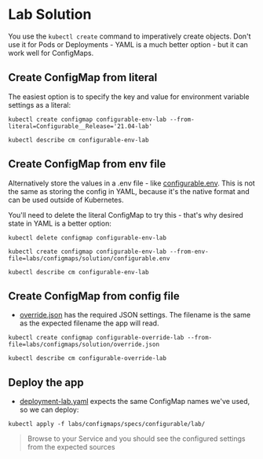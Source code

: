 # Lab Solution

You use the `kubectl create` command to imperatively create objects. Don't use it for Pods or Deployments - YAML is a much better option - but it can work well for ConfigMaps.

## Create ConfigMap from literal

The easiest option is to specify the key and value for environment variable settings as a literal:

```
kubectl create configmap configurable-env-lab --from-literal=Configurable__Release='21.04-lab'

kubectl describe cm configurable-env-lab
```

## Create ConfigMap from env file

Alternatively store the values in a .env file - like [configurable.env](solution/configurable.env). This is not the same as storing the config in YAML, because it's the native format and can be used outside of Kubernetes.

You'll need to delete the literal ConfigMap to try this - that's why desired state in YAML is a better option:

```
kubectl delete configmap configurable-env-lab

kubectl create configmap configurable-env-lab --from-env-file=labs/configmaps/solution/configurable.env

kubectl describe cm configurable-env-lab
```

## Create ConfigMap from config file

- [override.json](solution/override.json) has the required JSON settings. The filename is the same as the expected filename the app will read.

```
kubectl create configmap configurable-override-lab --from-file=labs/configmaps/solution/override.json

kubectl describe cm configurable-override-lab
```

## Deploy the app

- [deployment-lab.yaml](specs/configurable/lab/deployment-lab.yaml) expects the same ConfigMap names we've used, so we can deploy:

```
kubectl apply -f labs/configmaps/specs/configurable/lab/
```

> Browse to your Service and you should see the configured settings from the expected sources
